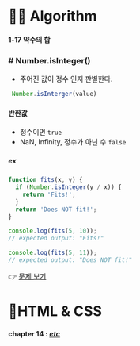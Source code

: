 # 👩‍💻 Algorithm
#### 1-17 약수의 합
### # Number.isInteger()
- 주어진 값이 정수 인지 판별한다.

```js
 Number.isInterger(value)
```
#### 반환값
- 정수이면 `true` 
- NaN, Infinity, 정수가 아닌 수 `false`
##### ex
```js
function fits(x, y) {
  if (Number.isInteger(y / x)) {
    return 'Fits!';
  }
  return 'Does NOT fit!';
}

console.log(fits(5, 10));
// expected output: "Fits!"

console.log(fits(5, 11));
// expected output: "Does NOT fit!"
```
👉 [문제 보기](https://github.com/gay0ung/Algorithm/blob/master/PROGRAMMERS/LEVEL_01/17_%EC%95%BD%EC%88%98%EC%9D%98%20%ED%95%A9.md)

# 👾HTML & CSS
#### chapter 14 : [*etc*](https://github.com/gay0ung/TIL_note/tree/master/HTML&CSS_%EA%B9%80%EB%B2%84%EA%B7%B8/chapter14/box-shadow)


